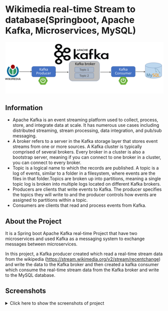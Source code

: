 
# Wikimedia real-time Stream to database(Springboot, Apache Kafka, Microservices, MySQL)
![KafkaProject](./Screenshot/ProjectWikimedia.png)

## Information

- Apache Kafka is an event streaming platform used to collect, process, store, and integrate data at scale. It has numerous use cases including distributed streaming, stream processing, data integration, and pub/sub messaging.
- A broker refers to a server in the Kafka storage layer that stores event streams from one or more sources. A Kafka cluster is typically comprised of several brokers. Every broker in a cluster is also a bootstrap server, meaning if you can connect to one broker in a cluster, you can connect to every broker.
-  Topic is a logical name to which the records are published. A topic is a log of events, similar to a folder in a filesystem, where events are the files in that folder.Topics are broken up into partitions, meaning a single topic log is broken into multiple logs located on different Kafka brokers.
- Producers are clients that write events to Kafka. The producer specifies the topics they will write to and the producer controls how events are assigned to partitions within a topic.
- Consumers are clients that read and process events from Kafka.

## About the Project

It is a Spring boot Apache Kafka real-time Project that have two microservices and used Kafka as a messaging system to exchange messages between microservices.

In this project, a Kafka producer created which read a real-time stream data from the wikipedia (https://stream.wikimedia.org/v2/stream/recentchange) 
and write the data to the Kafka broker 
and then created a kafka consumer which consume the real-time stream data from the Kafka broker and write to the MySQL database. 

## Screenshots
<details>
<summary>Click here to show the screenshots of project</summary>
 <br>
 <p> producer </p>
 <img src ="Screenshot/producer.png">
 <p> consumer </p>
 <img src ="Screenshot/consumer.png">
 <p> MySQL database </p>
 <img src ="Screenshot/MySQL database.png">
 </details>
